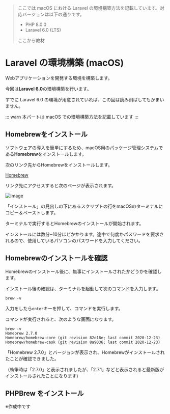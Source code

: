 > ここでは macOS における Laravel の環境構築方法を記載しています。対応バージョンは以下の通りです。
>
> - PHP 8.0.0
> - Laravel 6.0 (LTS)
>
> ここから教材

# Laravel の環境構築 (macOS)
Webアプリケーションを開発する環境を構築します。

今回は**Laravel 6.0**の環境構築を行います。

すでに Laravel 6.0 の環境が用意されていれば、この回は読み飛ばしてもかまいません。

::: warn
本パートは macOS での環境構築方法を記載しています
:::


## Homebrewをインストール
ソフトウェアの導入を簡単にするため、macOS用のパッケージ管理システムである**Homebrew**をインストールします。

次のリンク先からHomebrewをインストールします。

[Homebrew](https://brew.sh/index_ja.html)

リンク先にアクセスすると次のページが表示されます。

![image](https://i.gyazo.com/f50d715e69ae4e121735ca95454a3d0c.png)

「インストール」の見出しの下にあるスクリプトの行をmacOSのターミナルにコピー＆ペーストします。

ターミナルで実行するとHomebrewのインストールが開始されます。

インストールには数分~10分ほどかかります。途中で何度かパスワードを要求されるので、使用しているパソコンのパスワードを入力してください。


## Homebrewのインストールを確認
Homebrewのインストール後に、無事にインストールされたかどうかを確認します。

インストール後の確認は、ターミナルを起動して次のコマンドを入力します。

```console
brew -v
```

入力をしたら`enter`キーを押して、コマンドを実行します。

コマンドが実行されると、次のような画面になります。

```console
brew -v
Homebrew 2.7.0
Homebrew/homebrew-core (git revision 82e18e; last commit 2020-12-23)
Homebrew/homebrew-cask (git revision 8a9036; last commit 2020-12-23)
```

「Homebrew 2.7.0」とバージョンが表示され、Homebrewがインストールされたことが確認できました。

（執筆時は「2.7.0」と表示されましたが、「2.7.1」などと表示されると最新版がインストールされたことになります)


## PHPBrew をインストール

※作成中です
